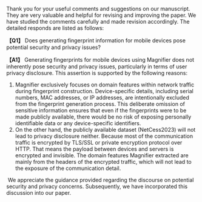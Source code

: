 Thank you for your useful comments and suggestions on our manuscript. They are very valuable and helpful for revising and improving the paper. We have studied the comments carefully and made revision accordingly. The detailed responds are listed as follows:

**【Q1】** Does generating fingerprint information for mobile devices pose potential security and privacy issues?

**【A1】** Generating fingerprints for mobile devices using Magnifier does not inherently pose security and privacy issues, particularly in terms of user privacy disclosure. This assertion is supported by the following reasons:

1. Magnifier exclusively focuses on domain features within network traffic during fingerprint construction. Device-specific details, including serial numbers, MAC addresses, or IP addresses, are intentionally excluded from the fingerprint generation process. This deliberate omission of sensitive information ensures that even if the fingerprints were to be made publicly available, there would be no risk of exposing personally identifiable data or any device-specific identifiers.
2. On the other hand, the publicly available dataset (NetCess2023) will not lead to privacy disclosure neither. Because most of the communication traffic is encrypted by TLS/SSL or private encryption protocol over HTTP. That means the payload between devices and servers is encrypted and invisible. The domain features Magnifier extracted are mainly from the headers of the encrypted traffic, which will not lead to the exposure of the communication detail.

​	We appreciate the guidance provided regarding the discourse on potential security and privacy concerns. Subsequently, we have incorporated this discussion into our paper.

